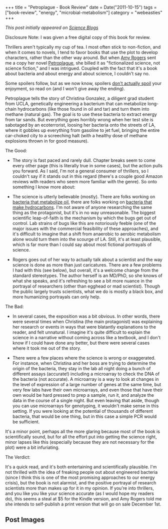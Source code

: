 +++
title = "Petroplague - Book Review"
date = Date("2011-10-15")
tags = ["book-review", "energy", "microbial-metabolism"]
category = "webeasties"
+++

_This post initially appeared on [Science Blogs](http://scienceblogs.com/webeasties)_

Disclosure Note: I was given a free digital copy of this book for review.

Thrillers aren't typically my cup of tea. I most often stick to non-fiction, and when it comes to novels, I tend to favor books that use the plot to develop characters, rather than the other way around. But when [Amy Rogers](http://www.facebook.com/pages/Amy-Rogers/202428959777274) sent me a copy her novel [Petroplague](http://www.amazon.com/Petroplague-ebook/dp/B005IK4WEC/ref=sr_1_1?s=digital-text&ie=UTF8&qid=1318709565&sr=1-1), she billed it as "fictionalized science, not science fiction," and I was intrigued. Coupled with the fact that it's a book about bacteria and about energy and about science, I couldn't say no.

Some spoilers follow, but as we now know, spoilers [don't actually spoil](http://www.wired.com/wiredscience/2011/08/spoilers-dont-spoil-anything/) your enjoyment, so read on (and I won't give away the ending).

Petroplague tells the story of Christina Gonzalez, a diligent grad student from UCLA, genetically engineering a bacterium that can metabolize long-chain hydrocarbons (like those found in oil and tar) and turn them into methane (natural gas). The goal is to use these bacteria to extract energy from tar sands. But everything goes horribly wrong when her test site is sabotaged by an ecoterrorist, loosing her bacteria onto the streets of LA, where it gobbles up everything from gasoline to jet fuel, bringing the entire car-choked city to a screeching halt (with a healthy dose of methane explosions thrown in for good measure).

The Good:

- The story is fast paced and rarely dull. Chapter breaks seem to come every other page (this is literally true in some cases), but the action pulls you forward. As I said, I'm not a general consumer of thrillers, so I couldn't say if it stands out in this regard (there's a couple good Amazon reviews with readers who seem more familiar with the genre). So onto something I know more about:

- The science is utterly believable (mostly). There are folks working on [bacteria that metabolize oil](http://www.scientificamerican.com/article.cfm?id=how-microbes-clean-up-oil-spills), there are folks working on [bacteria that make hydrocarbons](http://www.technologyreview.com/Biztech/19128/). I'm not aware of anyone researching the same thing as the protagonist, but it's in no way unreasonable. 
The biggest scientific leap-of-faith is the mechanism by which the bugs get out of control. Lab strains of bugs like this are notoriously feeble (one of the major issues with the commercial feasibility of these approaches), and it's difficult to imagine that a shift from anaerobic to aerobic metabolism alone would turn them into the scourge of LA. Still, it's at least plausible, which is far more than I could say about most fictional portrayals of science.

- Rogers goes out of her way to actually talk about a scientist and the way science is done as more than just caricatures. There are a few problems I had with this (see below), but overall, it's a welcome change from the standard stereotypes. The author herself is an MD/PhD, so she knows of what she speaks, and it's refreshing to see a bit more nuance in the portrayal of researchers (other than egghead or mad scientist). Though the public largely trusts scientists, what we do is mostly a black box, and more humanizing portrayals can only help.

The Bad:

- In several cases, the exposition was a bit obvious. In other words, there were several times when Christina (the main protagonist) was explaining her research or events in ways that were blatantly explanations to the reader, and felt unnatural. I imagine it's quite difficult to explain the science in a narrative without coming across like a textbook, and I don't know if I could have done any better, but there were several cases where it took me out of the story.

- There were a few places where the science is wrong or exaggerated. For instance, when Christina and her boss are trying to determine the origin of the bacteria, they stay in the lab all night doing a bunch of different assays (accurate!) including a microarray to check the DNA of the bacteria (not accurate). A microarray is a way to look at changes in the level of expression of a large number of genes at the same time, but very few labs have their own microarrays, and even those that have their own would be hard pressed to prep a sample, run it, and analyze the data in the course of a single night. But even leaving that aside, though you can use microarrays for genotyping, it wouldn't make sense in this setting. If you were looking at the potential of thousands of different bacteria, that would be one thing, but in this case a simple PCR would be sufficient.

It's a minor point, perhaps all the more glaring because most of the book is scientifically sound, but for all the effort put into getting the science right, minor lapses like this (especially because they are not necessary for the plot) were a bit infuriating.

The Verdict:

It's a quick read, and it's both entertaining and scientifically plausible. I'm not thrilled with the idea of freaking people out about engineered bacteria (since I think this is one of the most promising approaches to our energy crisis), but the book is not alarmist, and the positive portrayal of research scientists more than makes up for it in my opinion. 
If you're into thrillers, and you like you like your science accurate (as I would hope my readers do), this seems a steal at \$5 for the Kindle version, and Amy Rogers told me she intends to self-publish a print version that will go on sale December 1st.

      
  

 ## Post Images


